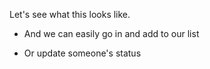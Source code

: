 Let's see what this looks like.

- And we can easily go in and add to our list
<CrewMember 
  name="Bender"
  avatar="/assets/crew/bender.png" />

- Or update someone's status
